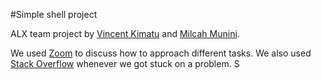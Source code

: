 #Simple shell project

ALX team project by [Vincent Kimatu](https://github.com/VincentKimatu) and [Milcah Munini](https://github.com/VincentKimatu).

We used [Zoom](https://zoom.us) to discuss how to approach different tasks. We also used [Stack Overflow](https://stackoverflow.com) whenever we got stuck on a problem.
S
